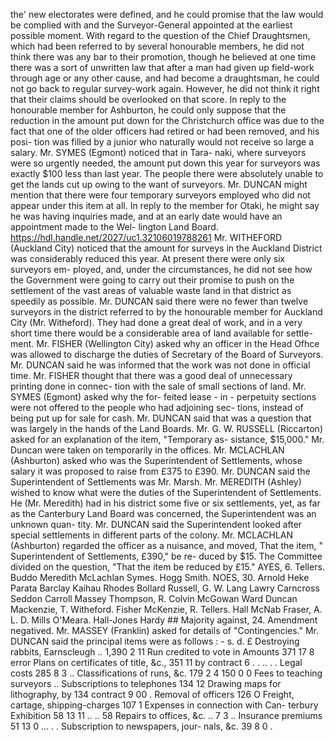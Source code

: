 the' new electorates were defined, and he could promise that the law would be complied with and the Surveyor-General appointed at the earliest possible moment. With regard to the question of the Chief Draughtsmen, which had been referred to by several honourable members, he did not think there was any bar to their promotion, though he believed at one time there was a sort of unwritten law that after a man had given up field-work through age or any other cause, and had become a draughtsman, he could not go back to regular survey-work again. However, he did not think it right that their claims should be overlooked on that score. In reply to the honourable member for Ashburton, he could only suppose that the reduction in the amount put down for the Christchurch office was due to the fact that one of the older officers had retired or had been removed, and his posi- tion was filled by a junior who naturally would not receive so large a salary. Mr. SYMES (Egmont) noticed that in Tara- naki, where surveyors were so urgently needed, the amount put down this year for surveyors was exactly $100 less than last year. The people there were absolutely unable to get the lands cut up owing to the want of surveyors. Mr. DUNCAN might mention that there were four temporary surveyors employed who did not appear under this item at all. In reply to the member for Otaki, he might say he was having inquiries made, and at an early date would have an appointment made to the Wel- lington Land Board. https://hdl.handle.net/2027/uc1.32106019788261 Mr. WITHEFORD (Auckland City) noticed that the amount for surveys in the Auckland District was considerably reduced this year. At present there were only six surveyors em- ployed, and, under the circumstances, he did not see how the Government were going to carry out their promise to push on the settlement of the vast areas of valuable waste land in that district as speedily as possible. Mr. DUNCAN said there were no fewer than twelve surveyors in the district referred to by the honourable member for Auckland City (Mr. Witheford). They had done a great deal of work, and in a very short time there would be a considerable area of land available for settle- ment. Mr. FISHER (Wellington City) asked why an officer in the Head Ofhce was allowed to discharge the duties of Secretary of the Board of Surveyors. Mr. DUNCAN said he was informed that the work was not done in official time. Mr. FISHER thought that there was a good deal of unnecessary printing done in connec- tion with the sale of small sections of land. Mr. SYMES (Egmont) asked why the for- feited lease - in - perpetuity sections were not offered to the people who had adjoining sec- tions, instead of being put up for sale for cash. Mr. DUNCAN said that was a question that was largely in the hands of the Land Boards. Mr. G. W. RUSSELL (Riccarton) asked for an explanation of the item, "Temporary as- sistance, $15,000." Mr. Duncan were taken on temporarily in the offices. Mr. MCLACHLAN (Ashburton) asked who was the Superintendent of Settlements, whose salary it was proposed to raise from £375 to £390. Mr. DUNCAN said the Superintendent of Settlements was Mr. Marsh. Mr. MEREDITH (Ashley) wished to know what were the duties of the Superintendent of Settlements. He (Mr. Meredith) had in his district some five or six settlements, yet, as far as the Canterbury Land Board was concerned, the Superintendent was an unknown quan- tity. Mr. DUNCAN said the Superintendent looked after special settlements in different parts of the colony. Mr. MCLACHLAN (Ashburton) regarded the officer as a nuisance, and moved, That the item, " Superintendent of Settlements, £390," be re- duced by $15. The Committee divided on the question, "That the item be reduced by £15." AYES, 6. Tellers. Buddo Meredith McLachlan Symes. Hogg Smith. NOES, 30. Arnold Heke Parata Barclay Kaihau Rhodes Bollard Russell, G. W. Lang Lawry Carncross Seddon Carroll Massey Thompson, R. Colvin McGowan Ward Duncan Mackenzie, T. Witheford. Fisher McKenzie, R. Tellers. Hall McNab Fraser, A. L. D. Mills O'Meara. Hall-Jones Hardy ## Majority against, 24. Amendment negatived. Mr. MASSEY (Franklin) asked for details of "Contingencies." Mr. DUNCAN said the principal items were as follows : - s. d. £ Destroying rabbits, Earnscleugh .. 1,390 2 11 Run credited to vote in Amounts 371 17 8 error Plans on certificates of title, &c., 351 11 by contract 6 . . .. . . Legal costs 285 8 3 .. Classifications of runs, &c. 179 2 4 150 0 0 Fees to teaching surveyors .. Subscriptions to telephones 134 12 Drawing maps for lithography, by 134 contract 9 00 . Removal of officers 126 O Freight, cartage, shipping-charges 107 1 Expenses in connection with Can- terbury Exhibition 58 13 11 .. .. 58 Repairs to offices, &c. .. 7 3 .. Insurance premiums 51 13 0 ... . . Subscription to newspapers, jour- nals, &c. 39 8 0 . 